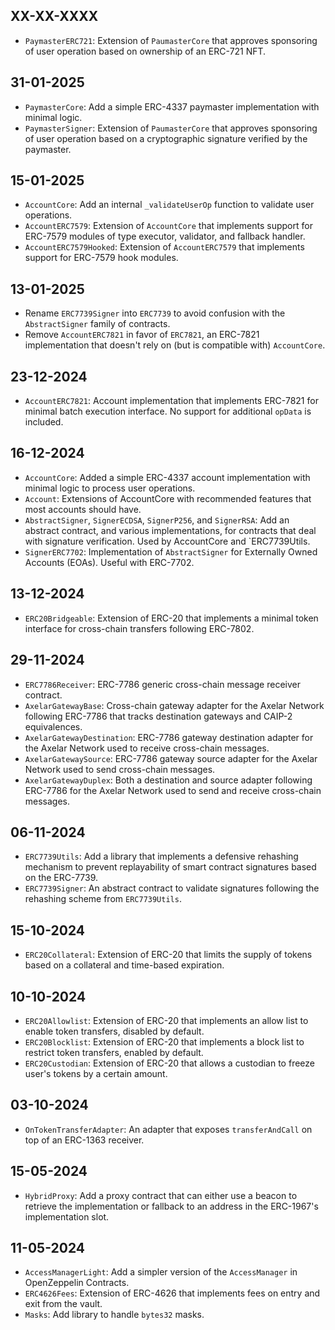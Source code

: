 ## XX-XX-XXXX

- `PaymasterERC721`: Extension of `PaumasterCore` that approves sponsoring of user operation based on ownership of an ERC-721 NFT.

## 31-01-2025

- `PaymasterCore`: Add a simple ERC-4337 paymaster implementation with minimal logic.
- `PaymasterSigner`: Extension of `PaumasterCore` that approves sponsoring of user operation based on a cryptographic signature verified by the paymaster.

## 15-01-2025

- `AccountCore`: Add an internal `_validateUserOp` function to validate user operations.
- `AccountERC7579`: Extension of `AccountCore` that implements support for ERC-7579 modules of type executor, validator, and fallback handler.
- `AccountERC7579Hooked`: Extension of `AccountERC7579` that implements support for ERC-7579 hook modules.

## 13-01-2025

- Rename `ERC7739Signer` into `ERC7739` to avoid confusion with the `AbstractSigner` family of contracts.
- Remove `AccountERC7821` in favor of `ERC7821`, an ERC-7821 implementation that doesn't rely on (but is compatible with) `AccountCore`.

## 23-12-2024

- `AccountERC7821`: Account implementation that implements ERC-7821 for minimal batch execution interface. No support for additional `opData` is included.

## 16-12-2024

- `AccountCore`: Added a simple ERC-4337 account implementation with minimal logic to process user operations.
- `Account`: Extensions of AccountCore with recommended features that most accounts should have.
- `AbstractSigner`, `SignerECDSA`, `SignerP256`, and `SignerRSA`: Add an abstract contract, and various implementations, for contracts that deal with signature verification. Used by AccountCore and `ERC7739Utils.
- `SignerERC7702`: Implementation of `AbstractSigner` for Externally Owned Accounts (EOAs). Useful with ERC-7702.

## 13-12-2024

- `ERC20Bridgeable`: Extension of ERC-20 that implements a minimal token interface for cross-chain transfers following ERC-7802.

## 29-11-2024

- `ERC7786Receiver`: ERC-7786 generic cross-chain message receiver contract.
- `AxelarGatewayBase`: Cross-chain gateway adapter for the Axelar Network following ERC-7786 that tracks destination gateways and CAIP-2 equivalences.
- `AxelarGatewayDestination`: ERC-7786 gateway destination adapter for the Axelar Network used to receive cross-chain messages.
- `AxelarGatewaySource`: ERC-7786 gateway source adapter for the Axelar Network used to send cross-chain messages.
- `AxelarGatewayDuplex`: Both a destination and source adapter following ERC-7786 for the Axelar Network used to send and receive cross-chain messages.

## 06-11-2024

- `ERC7739Utils`: Add a library that implements a defensive rehashing mechanism to prevent replayability of smart contract signatures based on the ERC-7739.
- `ERC7739Signer`: An abstract contract to validate signatures following the rehashing scheme from `ERC7739Utils`.

## 15-10-2024

- `ERC20Collateral`: Extension of ERC-20 that limits the supply of tokens based on a collateral and time-based expiration.

## 10-10-2024

- `ERC20Allowlist`: Extension of ERC-20 that implements an allow list to enable token transfers, disabled by default.
- `ERC20Blocklist`: Extension of ERC-20 that implements a block list to restrict token transfers, enabled by default.
- `ERC20Custodian`: Extension of ERC-20 that allows a custodian to freeze user's tokens by a certain amount.

## 03-10-2024

- `OnTokenTransferAdapter`: An adapter that exposes `transferAndCall` on top of an ERC-1363 receiver.

## 15-05-2024

- `HybridProxy`: Add a proxy contract that can either use a beacon to retrieve the implementation or fallback to an address in the ERC-1967's implementation slot.

## 11-05-2024

- `AccessManagerLight`: Add a simpler version of the `AccessManager` in OpenZeppelin Contracts.
- `ERC4626Fees`: Extension of ERC-4626 that implements fees on entry and exit from the vault.
- `Masks`: Add library to handle `bytes32` masks.
